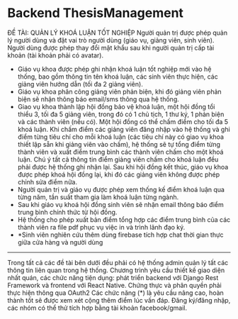 # Backend ThesisManagement

ĐỀ TÀI: QUẢN LÝ KHOÁ LUẬN TỐT NGHIỆP
 Người quản trị được phép quản lý người dùng và đặt vai trò người dùng (giáo vụ, giảng 
viên, sinh viên). Người dùng được phép thay đổi mật khẩu sau khi người quản trị cấp 
tài khoản (tài khoản phải có avatar).
- Giáo vụ khoa được phép ghi nhận khoá luận tốt nghiệp mới vào hệ thống, bao gồm 
thông tin tên khoá luận, các sinh viên thực hiện, các giảng viên hướng dẫn (tối đa 2 
giảng viên).
- Giáo vụ khoa phân công giảng viên phản biện, khi đó giảng viên phản biện sẽ nhận 
thông báo email/sms thông qua hệ thống. 
- Giao vụ khoa thành lập hội đồng bảo vệ khoá luận, một hội đồng tổi thiểu 3, tối đa 5 
giảng viên, trong đó có 1 chủ tịch, 1 thư ký, 1 phản biện và các thành viên (nếu có). 
Một hội đồng có thể chấm điểm cho tối đa 5 khoá luận. Khi chấm điểm các giảng viên 
đăng nhập vào hệ thống và ghi điểm từng tiêu chí cho mỗi khoá luận (các tiêu chí này 
có giao vụ khoa thiết lập sẵn khi giảng viên vào chấm), hệ thống sẽ tự tổng điểm từng 
thành viên và xuất điểm trung bình các thành viên chấm cho một khoá luận. Chú ý tất 
cả thông tin điểm giảng viên chấm cho khoá luận đều phải được hệ thống ghi nhận lại. 
Sau khi hội đồng kết thúc, giáo vụ khoa được phép khoá hội đồng lại, khi đó các giảng 
viên không được phép chỉnh sửa điểm nữa. 
- Người quản trị và giáo vụ được phép xem thống kế điểm khoá luận qua từng năm, tần 
suất tham gia làm khoá luận từng ngành. 
- Sau khi giáo vụ khoá hội đồng sinh viên sẽ nhận email thông báo điểm trung bình chính 
thức từ hội đồng. 
- Hệ thống cho phép xuất bản điểm tổng hợp các điểm trung bình của các thành viên ra 
file pdf phục vụ việc in và trình lãnh đạo ký.
- *Sinh viên nghiên cứu thêm dùng firebase tích hợp chat thời gian thực giữa cửa hàng 
và người dùng
------------------------------------------------------------------------------------
Trong tất cả các đề tài bên dưới đều phải có hệ thống admin quản lý tất các thông tin liên 
quan trong hệ thống. Chương trình yêu cầu thiết kế giao diện nhất quán, các chức năng 
tiện dụng: phát triển backend với Django Rest Framework và frontend với React Native. 
Chứng thực và phân quyền phải thực hiện thông qua OAuth2
Các chức năng (*) là yêu cầu nâng cao, hoàn thành tốt sẽ được xem xét cộng thêm điểm 
lúc vấn đáp. Đăng ký/đăng nhập, các nhóm có thể thử tích hợp bằng tài khoản 
facebook/gmail.
